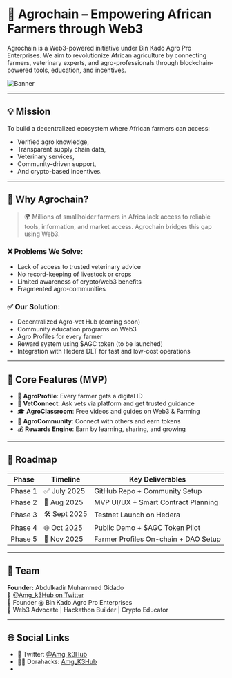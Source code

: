 # 🌱 Agrochain – Empowering African Farmers through Web3

Agrochain is a Web3-powered initiative under Bin Kado Agro Pro Enterprises. We aim to revolutionize African agriculture by connecting farmers, veterinary experts, and agro-professionals through blockchain-powered tools, education, and incentives.

![Banner](https://raw.githubusercontent.com/Binkado2014/Binkado2014/main/assets/agrochain-banner.png)

---

## 💡 Mission

To build a decentralized ecosystem where African farmers can access:
- Verified agro knowledge,
- Transparent supply chain data,
- Veterinary services,
- Community-driven support,
- And crypto-based incentives.

---

## 🚜 Why Agrochain?

> 🌍 Millions of smallholder farmers in Africa lack access to reliable tools, information, and market access. Agrochain bridges this gap using Web3.

### ❌ Problems We Solve:
- Lack of access to trusted veterinary advice
- No record-keeping of livestock or crops
- Limited awareness of crypto/web3 benefits
- Fragmented agro-communities

### ✅ Our Solution:
- Decentralized Agro-vet Hub (coming soon)
- Community education programs on Web3
- Agro Profiles for every farmer
- Reward system using $AGC token (to be launched)
- Integration with Hedera DLT for fast and low-cost operations

---

## 🔩 Core Features (MVP)

- 📘 **AgroProfile**: Every farmer gets a digital ID
- 🐄 **VetConnect**: Ask vets via platform and get trusted guidance
- 🎓 **AgroClassroom**: Free videos and guides on Web3 & Farming
- 💬 **AgroCommunity**: Connect with others and earn tokens
- 💰 **Rewards Engine**: Earn by learning, sharing, and growing

---

## 📍 Roadmap

| Phase | Timeline | Key Deliverables |
|-------|----------|------------------|
| Phase 1 | ✅ July 2025 | GitHub Repo + Community Setup |
| Phase 2 | 🔄 Aug 2025 | MVP UI/UX + Smart Contract Planning |
| Phase 3 | 🛠️ Sept 2025 | Testnet Launch on Hedera |
| Phase 4 | 🌐 Oct 2025 | Public Demo + $AGC Token Pilot |
| Phase 5 | 🧩 Nov 2025 | Farmer Profiles On-chain + DAO Setup |

---

## 👥 Team

**Founder:** Abdulkadir Muhammed Gidado  
🔗 [@Amg_k3Hub on Twitter](https://x.com/Amg_k3)  
🌱 Founder @ Bin Kado Agro Pro Enterprises  
🧠 Web3 Advocate | Hackathon Builder | Crypto Educator

---

## 🌐 Social Links

- 🧵 Twitter: [@Amg_k3Hub](https://x.com/Amg_k3)
- 🧑‍🌾 Dorahacks: [Amg_K3Hub](https://dorahacks.io/hacker/Amg_K3Hub)
-
